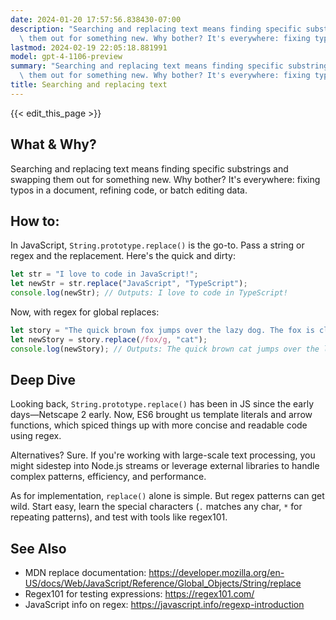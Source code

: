 ```yaml
---
date: 2024-01-20 17:57:56.838430-07:00
description: "Searching and replacing text means finding specific substrings and swapping\
  \ them out for something new. Why bother? It's everywhere: fixing typos in a\u2026"
lastmod: 2024-02-19 22:05:18.881991
model: gpt-4-1106-preview
summary: "Searching and replacing text means finding specific substrings and swapping\
  \ them out for something new. Why bother? It's everywhere: fixing typos in a\u2026"
title: Searching and replacing text
---
```


{{< edit_this_page >}}

## What & Why?
Searching and replacing text means finding specific substrings and swapping them out for something new. Why bother? It's everywhere: fixing typos in a document, refining code, or batch editing data.

## How to:
In JavaScript, `String.prototype.replace()` is the go-to. Pass a string or regex and the replacement. Here's the quick and dirty:

```javascript
let str = "I love to code in JavaScript!";
let newStr = str.replace("JavaScript", "TypeScript");
console.log(newStr); // Outputs: I love to code in TypeScript!
```

Now, with regex for global replaces:

```javascript
let story = "The quick brown fox jumps over the lazy dog. The fox is clever.";
let newStory = story.replace(/fox/g, "cat");
console.log(newStory); // Outputs: The quick brown cat jumps over the lazy dog. The cat is clever.
```

## Deep Dive
Looking back, `String.prototype.replace()` has been in JS since the early days—Netscape 2 early. Now, ES6 brought us template literals and arrow functions, which spiced things up with more concise and readable code using regex.

Alternatives? Sure. If you're working with large-scale text processing, you might sidestep into Node.js streams or leverage external libraries to handle complex patterns, efficiency, and performance.

As for implementation, `replace()` alone is simple. But regex patterns can get wild. Start easy, learn the special characters (`.` matches any char, `*` for repeating patterns), and test with tools like regex101.

## See Also
- MDN replace documentation: https://developer.mozilla.org/en-US/docs/Web/JavaScript/Reference/Global_Objects/String/replace
- Regex101 for testing expressions: https://regex101.com/
- JavaScript info on regex: https://javascript.info/regexp-introduction
